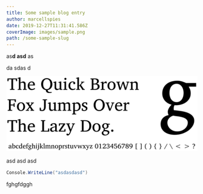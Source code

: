 ```yaml
---
title: Some sample blog entry
author: marcellspies
date: 2019-12-27T11:31:41.586Z
coverImage: images/sample.png
path: /some-sample-slug
---
```

as**d asd** as

da sdas d



![asdasdasd](images/sample.png "my title")



asd asd asd

```csharp
Console.WriteLine("asdasdasd")
```

fghgfdggh
